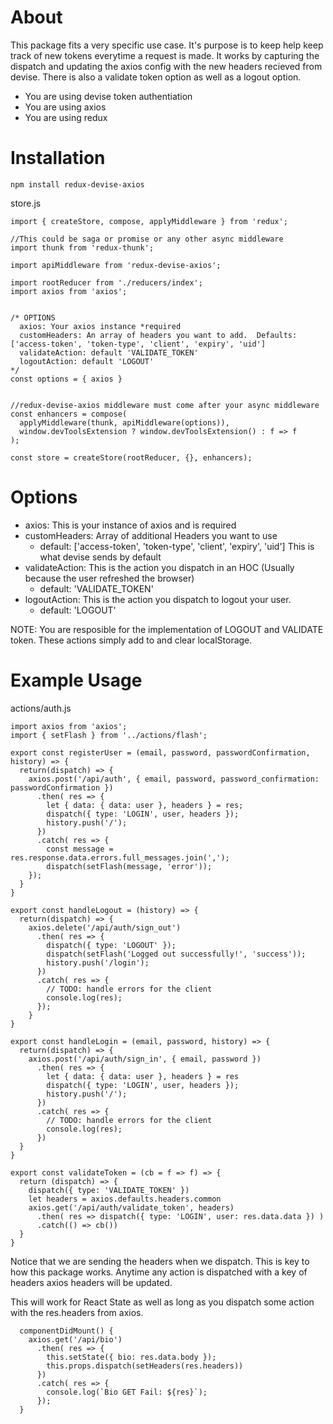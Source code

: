 # About

This package fits a very specific use case.  It's purpose is to keep help keep track of new tokens everytime a request is made.  It works by capturing the dispatch and updating the axios config with the new headers recieved from devise.  There is also a validate token option as well as a logout option.

 * You are using devise token authentiation
 * You are using axios
 * You are using redux
 
# Installation
```npm install redux-devise-axios```

store.js

```
import { createStore, compose, applyMiddleware } from 'redux';

//This could be saga or promise or any other async middleware
import thunk from 'redux-thunk';

import apiMiddleware from 'redux-devise-axios';

import rootReducer from './reducers/index';
import axios from 'axios';


/* OPTIONS
  axios: Your axios instance *required
  customHeaders: An array of headers you want to add.  Defaults: ['access-token', 'token-type', 'client', 'expiry', 'uid']
  validateAction: default 'VALIDATE_TOKEN'
  logoutAction: default 'LOGOUT'
*/
const options = { axios }


//redux-devise-axios middleware must come after your async middleware
const enhancers = compose(
  applyMiddleware(thunk, apiMiddleware(options)),
  window.devToolsExtension ? window.devToolsExtension() : f => f
);

const store = createStore(rootReducer, {}, enhancers);
```


# Options
* axios: This is your instance of axios and is required
* customHeaders: Array of additional Headers you want to use 
  * default: ['access-token', 'token-type', 'client', 'expiry', 'uid'] This is what devise sends by default
* validateAction: This is the action you dispatch in an HOC (Usually because the user refreshed the browser)
  * default: 'VALIDATE_TOKEN'
* logoutAction: This is the action you dispatch to logout your user.
  * default: 'LOGOUT'

NOTE: You are resposible for the implementation of LOGOUT and VALIDATE token.  These actions simply add to and clear localStorage.

# Example Usage

actions/auth.js
```
import axios from 'axios';
import { setFlash } from '../actions/flash';

export const registerUser = (email, password, passwordConfirmation, history) => {
  return(dispatch) => {
    axios.post('/api/auth', { email, password, password_confirmation: passwordConfirmation })
      .then( res => {
        let { data: { data: user }, headers } = res;
        dispatch({ type: 'LOGIN', user, headers });
        history.push('/');
      })
      .catch( res => {
        const message = res.response.data.errors.full_messages.join(',');
        dispatch(setFlash(message, 'error'));
    });
  }
}

export const handleLogout = (history) => {
  return(dispatch) => {
    axios.delete('/api/auth/sign_out')
      .then( res => {
        dispatch({ type: 'LOGOUT' });
        dispatch(setFlash('Logged out successfully!', 'success'));
        history.push('/login');
      })
      .catch( res => {
        // TODO: handle errors for the client
        console.log(res);
      });
    }
}

export const handleLogin = (email, password, history) => {
  return(dispatch) => {
    axios.post('/api/auth/sign_in', { email, password })
      .then( res => {
        let { data: { data: user }, headers } = res
        dispatch({ type: 'LOGIN', user, headers });
        history.push('/');
      })
      .catch( res => {
        // TODO: handle errors for the client
        console.log(res);
      })
  }
}

export const validateToken = (cb = f => f) => {
  return (dispatch) => {
    dispatch({ type: 'VALIDATE_TOKEN' })
    let headers = axios.defaults.headers.common
    axios.get('/api/auth/validate_token', headers)
      .then( res => dispatch({ type: 'LOGIN', user: res.data.data }) )
      .catch(() => cb())
  }
}
```
Notice that we are sending the headers when we dispatch.  This is key to how this package works.  Anytime any action is dispatched with a key of headers axios headers will be updated.

This will work for React State as well as long as you dispatch some action with the res.headers from axios.

```
  componentDidMount() {
    axios.get('/api/bio')
      .then( res => {
        this.setState({ bio: res.data.body });
        this.props.dispatch(setHeaders(res.headers))
      })
      .catch( res => {
        console.log(`Bio GET Fail: ${res}`);
      });
  }
  ```
  
